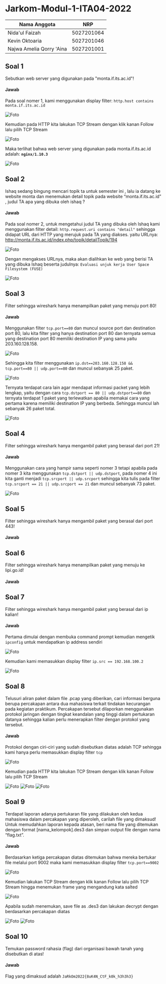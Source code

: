 # Jarkom-Modul-1-ITA04-2022
Nama Anggota | NRP
------------------- | --------------		
Nida'ul Faizah | 5027201064
Kevin Oktoaria | 5027201046
Najwa Amelia Qorry 'Aina | 5027201001

## Soal 1
Sebutkan web server yang digunakan pada "monta.if.its.ac.id"! 

#### Jawab
Pada soal nomer 1, kami menggunakan display filter: `http.host contains monta.if.its.ac.id`

![Foto](./img/soal1_1.png)

Kemudian pada HTTP kita lakukan TCP Stream dengan klik kanan Follow lalu pilih TCP Stream

![Foto](./img/soal1_2.png)

Maka terlihat bahwa web server yang digunakan pada monta.if.its.ac.id adalah: **`nginx/1.10.3`**

![Foto](./img/soal1_3.png)

## Soal 2
Ishaq sedang bingung mencari topik ta untuk semester ini , lalu ia datang ke website monta dan menemukan detail topik pada website “monta.if.its.ac.id” , judul TA apa yang dibuka oleh ishaq ?

#### Jawab
Pada soal nomer 2, untuk mengetahui judul TA yang dibuka oleh Ishaq kami menggunakan filter detail: `http.request.uri contains "detail"` sehingga didapat URL dari HTTP yang merujuk pada TA yang diakses. yaitu URLnya: http://monta.if.its.ac.id/index.php/topik/detailTopik/194

![Foto](./img/soal2_1.PNG)

Dengan mengakses URLnya, maka akan dialihkan ke web yang berisi TA yang dibuka Ishaq beserta judulnya: `Evaluasi unjuk kerja User Space Filesystem (FUSE)`

![Foto](./img/soal2_2.PNG)

## Soal 3
Filter sehingga wireshark hanya menampilkan paket yang menuju port 80! 

#### Jawab
Menggunakan filter `tcp.port==80` dan muncul source port dan destination port 80, lalu kita filter yang hanya destination port 80 dan ternyata semua yang destination port 80 memiliki destination IP yang sama yaitu 203.160.128.158.

![Foto](./img/soal3_1.PNG)

Sehingga kita filter menggunakan `ip.dst==203.160.128.158 && tcp.port==80 || udp.port==80` dan muncul sebanyak 25 paket.

![Foto](./img/soal3_2.PNG)

Ternyata terdapat cara lain agar mendapat informasi packet yang lebih lengkap, yaitu dengan cara `tcp.dstport == 80 || udp.dstport==80` dan ternyata terdapat 1 paket yang terlewatkan apabila memakai cara yang pertama karena memiliki destination IP yang berbeda. Sehingga muncul lah sebanyak 26 paket total.

![Foto](./img/soal3_3.PNG)

## Soal 4
Filter sehingga wireshark hanya mengambil paket yang berasal dari port 21!

#### Jawab
Menggunakan cara yang hampir sama seperti nomer 3 tetapi apabila pada nomer 3 kita menggunakan `tcp.dstport || udp.dstport`, pada nomer 4 ini kita ganti menjadi `tcp.srcport || udp.srcport` sehingga kita tulis pada filter `tcp.srcport == 21 || udp.srcport == 21` dan muncul sebanyak 73 paket.

![Foto](./img/soal4_1.PNG)

## Soal 5
Filter sehingga wireshark hanya mengambil paket yang berasal dari port 443!

#### Jawab


## Soal 6
Filter sehingga wireshark hanya menampilkan paket yang menuju ke lipi.go.id!

#### Jawab


## Soal 7
Filter sehingga wireshark hanya mengambil paket yang berasal dari ip kalian!

#### Jawab
Pertama dimulai dengan membuka command prompt kemudian mengetik `ipconfig` untuk mendapatkan ip address sendiri

![Foto](./img/soal7_1.PNG)

Kemudian kami memasukkan display filter `ip.src == 192.168.100.2`

![Foto](./img/soal7_2.PNG)

## Soal 8
Telusuri aliran paket dalam file .pcap yang diberikan, cari informasi berguna berupa percakapan antara dua mahasiswa terkait tindakan kecurangan pada kegiatan praktikum. Percakapan tersebut dilaporkan menggunakan protokol jaringan dengan tingkat keandalan yang tinggi dalam pertukaran datanya sehingga kalian perlu menerapkan filter dengan protokol yang tersebut.

#### Jawab

Protokol dengan ciri-ciri yang sudah disebutkan diatas adalah TCP sehingga kami hanya perlu memasukkan display filter `tcp`

![Foto](./img/soal8_1.PNG)

Kemudian pada HTTP kita lakukan TCP Stream dengan klik kanan Follow lalu pilih TCP Stream

![Foto](./img/soal8_2.PNG)
![Foto](./img/soal8_3.PNG)
![Foto](./img/soal8_4.PNG)


## Soal 9
Terdapat laporan adanya pertukaran file yang dilakukan oleh kedua mahasiswa dalam percakapan yang diperoleh, carilah file yang dimaksud! Untuk memudahkan laporan kepada atasan, beri nama file yang ditemukan dengan format [nama_kelompok].des3 dan simpan output file dengan nama “flag.txt”.

#### Jawab
Berdasarkan ketiga percakapan diatas ditemukan bahwa mereka bertukar file melalui port 9002 maka kami memasukkan display filter `tcp.port==9002` 

![Foto](./img/soal9_1.PNG)

Kemudian lakukan TCP Stream dengan klik kanan Follow lalu pilih TCP Stream hingga menemukan frame yang mengandung kata salted

![Foto](./img/soal9_2.PNG)

Apabila sudah menemukan, save file as .des3 dan lakukan decrypt dengan berdasarkan percakapan diatas

![Foto](./img/soal9_3.PNG)
![Foto](./img/soal9_4.PNG)

## Soal 10
Temukan password rahasia (flag) dari organisasi bawah tanah yang disebutkan di atas!

#### Jawab

Flag yang dimaksud adalah `JaRkOm2022{8uK4N_CtF_k0k_h3h3h3}`
